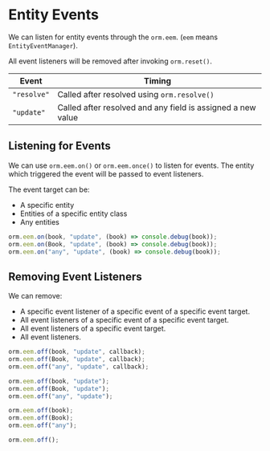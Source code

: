 # Entity Events

We can listen for entity events through the `orm.eem`. (`eem` means `EntityEventManager`).

All event listeners will be removed after invoking `orm.reset()`.

| Event       | Timing                                                      |
| ----------- | ----------------------------------------------------------- |
| `"resolve"` | Called after resolved using `orm.resolve()`                 |
| `"update"`  | Called after resolved and any field is assigned a new value |

## Listening for Events

We can use `orm.eem.on()` or `orm.eem.once()` to listen for events. The entity which triggered the event will be passed to event listeners.

The event target can be:

- A specific entity
- Entities of a specific entity class
- Any entities

```ts
orm.eem.on(book, "update", (book) => console.debug(book));
orm.eem.on(Book, "update", (book) => console.debug(book));
orm.eem.on("any", "update", (book) => console.debug(book));
```

## Removing Event Listeners

We can remove:

- A specific event listener of a specific event of a specific event target.
- All event listeners of a specific event of a specific event target.
- All event listeners of a specific event target.
- All event listeners.

```ts
orm.eem.off(book, "update", callback);
orm.eem.off(Book, "update", callback);
orm.eem.off("any", "update", callback);

orm.eem.off(book, "update");
orm.eem.off(Book, "update");
orm.eem.off("any", "update");

orm.eem.off(book);
orm.eem.off(Book);
orm.eem.off("any");

orm.eem.off();
```
